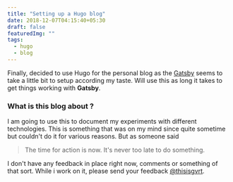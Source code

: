 ```yaml
---
title: "Setting up a Hugo blog"
date: 2018-12-07T04:15:40+05:30
draft: false
featuredImg: ""
tags: 
  - hugo
  - blog
---
```


Finally, decided to use Hugo for the personal blog as the [Gatsby](https://www.gatsbyjs.org/) seems to take a little bit to setup according my taste. Will use this as long it takes to get things working with **Gatsby**.  

### What is this blog about ?

I am going to use this to document my experiments with different technologies. This is something that was on my mind since quite sometime but couldn't do it for various reasons. But as someone said

> The time for action is now. It's never too late to do something. 

I don't have any feedback in place right now, comments or something of that sort. While i work on it, please send your feedback [@thisisgvrt](https://twitter.com/thisisgvrt). 